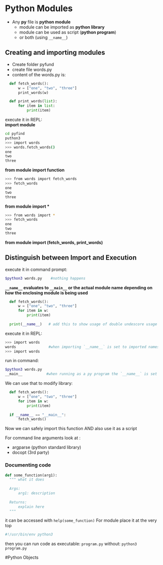 
# Python Modules

* Any **py** file is **python module**
   * module can be imported as **python library**
   * module can be used as script (**python program**)
   * or both (using `__name__`)


## Creating and importing modules

* Create folder pyfund
* create file words.py
* content of the words.py is:      
```python
  def fetch_words():
      w = ["one", "two", "three"]
      print_words(w)

  def print_words(list):
      for item in list:
          print(item)
```
execute it in REPL:     
**import module**
```bash
cd pyfind
puthon3
>>> import words
>>> words.fetch_words()
one
two
three
```
**from module import function**
```bash
>>> from words import fetch_words
>>> fetch_words
one
two
three
```
__from module import *__
```bash
>>> from words import *
>>> fetch_words
one
two
three
```
**from module import (fetch_words, print_words)**

## Distinguish between Import and Execution

execute it in command prompt:
```bash
$python3 words.py    #nothing happens
```

**`__name__` evaluates to `__main__` or the actual module name depending on how the enclosing module is being used**

```python
  def fetch_words():
      w = ["one", "two", "three"]
      for item in w:
          print(item)
          
  print(__name__)   # add this to show usage of double undescore usage
```

execute it in REPL:
```bash
>>> import words
words               #when importing `__name__` is set to imported namespace only executed ONCE:
>>> import words
```
run in command:
```bash
$python3 words.py
__main__           #when running as a py program the `__name__` is set to `__main__`
```
We can use that to modify library:
```python
  def fetch_words():
      w = ["one", "two", "three"]
      for item in w:
          print(item)
          
  if __name__ == "__main__":
      fetch_words()
```
Now we can safely import this function AND also use it as a script

For command line arguments look at :
* argparse  (python standard library)
* docopt    (3rd party)
 
### Documenting code

```python
def some_function(arg1):
  """ what it does
  
  Args:
      arg1: description
      
  Returns:
      explain here
  """
```
it can be accessed with `help(some_function)`
For module place it at the very top

```python
#!/usr/bin/env python3
```
then you can run code as executable: `program.py` without: `python3 program.py`

#Python Objects

